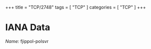 +++
title = "TCP/2748"
tags = [ "TCP" ]
categories = [ "TCP" ]
+++

# IANA Data

_Name:_ fjippol-polsvr

